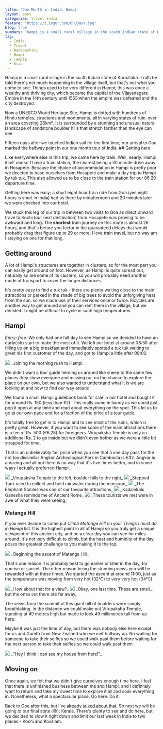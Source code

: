 ```yaml
---
title: 'One Month in India: Hampi'
layout: post
categories: travel india
feature: "https://i.imgur.com/0hUJaxY.jpg"
blog: true
summary: "Hampi is a small rural village in the south Indian state of Karnataka. Truth be told there's not much happening in the village itself, but that's not what you come to see."
tag:
  - India
  - Travel
  - Backpacking
  - Hampi
  - Temple
  - Asia
---
```


Hampi is a small rural village in the south Indian state of Karnataka. Truth be told there's not much happening in the village itself, but that's not what you come to see. Things used to be very different in Hampi; this was once a wealthy and thriving city, which became the capital of the Vijayanagara Empire in the 14th century until 1565 when the empire was defeated and the city destroyed.

Now a UNESCO World Heritage Site, Hampi is dotted with hundreds of Hindu temples, structures and monuments, all in varying states of ruin, over an area covering 26km². It is surrounded by a stunning and unusual natural landscape of sandstone boulder hills that stretch farther than the eye can see.

Fifteen days after we touched Indian soil for the first time, our arrival to Goa marked the halfway point in our one month tour of India. ## Getting here

Like everywhere else in this trip, we came here by train. Well, nearly. Hampi itself doesn't have a train station, the nearest being a 30 minute drive away in Hosapete. Because the choice of accommodation in Hampi is pretty poor we decided to base ourselves from Hosapete and make a day trip to Hampi by tuk tuk. This also allowed us to be close to the train station for our 06:20 departure time.

Getting here was easy; a short eight hour train ride from Goa (yes eight hours is short in India) had us there by midafternoon and 20 minutes later we were checked into our hotel.

We stuck this leg of our trip in between two visits to Goa as direct onward trave to Kochi (our next destination) from Hosapete was proving to be awkward and long. The **shortest** train journey on this route is almost 26 hours, and that's before you factor in the guaranteed delays that would probably drag that figure up to 29 or more. I love train travel, but no way am I staying on one for that long.

## Getting around

A lot of Hampi's structures are together in clusters, so for the most part you can easily get around on foot. However, as Hampi is quite spread out, naturally so are some of its clusters, so you will probably need another mode of transport to cover the longer distances.

It's pretty easy to find a tuk tuk - there are plenty waiting close to the main attractions or parked in the shade of big trees to avoid the unforgiving heat from the sun, so we made use of their services once or twice. Bicycles are another way to get around and you can rent them in the village, but we decided it might be difficult to cycle in such high temperatures.

## Hampi

_Entry: free_. We only had one full day to see Hampi so we decided to have an early(ish) start to make the most of it. We left our hotel at around 08:30 after filling up on a big breakfast and immediately spotted a tuk tuk waiting to greet his first customer of the day, and got to Hampi a little after 09:00.

<img src="{{site.image_cdn}}/XF3eHTZ.jpg" class="post-image post-image-1">
_Joining the morning rush to Hampi_

We didn't want a tour guide herding us around like sheep to the same few places they show everyone and missing out on the chance to explore the place on our own, but we also wanted to understand what it is we are looking at and how to find our way around.

We found a small Hampi guidebook book for sale in our hotel and bought it for around Rs. 150 (less than €2). This really came in handy as we could just pop it open at any time and read about everything on the spot. This let us to go at our own pace and for a fraction of the price of a tour guide.

It's totally free to get in to Hampi and to see most of the ruins, which is pretty great. However, if you want to see some of the main attractions there is a fee of Rs. 500 (€6.28) for foreigners. Virupaksha Temple is only an additional Rs. 2 to go inside but we didn't even bother as we were a little bit strapped for time.

That is an unbelievably fair price when you see that a one day pass for the not too dissimilar Angkor Archeological Park in Cambodia is €32. Angkor is amazing and all but there is no way that it's five times better, and in some ways I actually preferred Hampi.

<img src="{{site.image_cdn}}/3VuLbvX.jpg" class="post-image post-image-1">
_Virupaksha Temple to the left, boulder hills to the right_

<img src="{{site.image_cdn}}/0hUJaxY.jpg" class="post-image post-image-1">
_Stepped Tank used to collect and hold rainwater during the monsoon_

<img src="{{site.image_cdn}}/bOaySSA.jpg" class="post-image post-image-1">
_The Elephant Stables was one of our favourite attractions_

<img src="{{site.image_cdn}}/XcsBkVh.jpg" class="post-image post-image-1">
_Kadalekalu Ganesha reminds me of Ancient Rome_

<img src="{{site.image_cdn}}/gcsne8h.jpg" class="post-image post-image-1">
_These tourists we met were in awe of what they were seeing_

### Matanga Hill

If you ever decide to come put _Climb Matanga Hill_ on your _Things I must do in Hampi_ list. It is the highest point in all of Hampi so you truly get a unique viewpoint of this ancient city, and on a clear day you can see for miles around. It's not very difficult to climb, but the heat and humidity of the day poses the greatest challenge to you making it to the top.

<img src="{{site.image_cdn}}/1nLaESx.jpg" class="post-image post-image-1"/>
_Beginning the ascent of Matanga Hill_

That's one reason it is probably best to go earlier or later in the day, for sunrise or sunset. The other reason being the stunning views you will be rewarded with at these times. We started the ascent at around 11:00, just as the temperature was moving from very hot (32°C) to very very hot (34°C).

<img src="{{site.image_cdn}}/X6jbkYb.jpg" class="post-image post-image-1"/>
_How about that for a view?_

<img src="{{site.image_cdn}}/3ntekB1.jpg" class="post-image post-image-1"/>
_Okay, one last time. These are small… but the ones out there are far away_

The views from the summit of this giant hill of boulders were simply breathtaking. In the distance we could make out Virupaksha Temple, standing at 49 metres high but made to look 49 millimetres tall from up here.

Maybe it was just the time of day, but there was nobody else here except for us and Gareth from New Zealand who we met halfway up. No waiting for someone to take their selfies so we could walk past them before waiting for the next person to take their selfies so we could walk past them.

<img src="{{site.image_cdn}}/A7sDPRd.jpg" class="post-image post-image-1"/>
_"Hey I think I can see my house from here!"_

## Moving on

Once again, we felt that we didn't give ourselves enough time here. I feel that there is unfinished business between me and Hampi, and I definitely want to return and take my sweet time to explore it all and soak everything in. Nonetheless, what a spectacular place. Go here. Do it.

Back to Goa after this, but I've <a href="/travel/india/a-month-in-india-goa" target="_blank">already talked about that</a>. So next we will be going to our final state (😞): Kerala. There's plenty to see and do here, but we decided to slow it right down and limit our last week in India to two places - Kochi and Kovalam.
